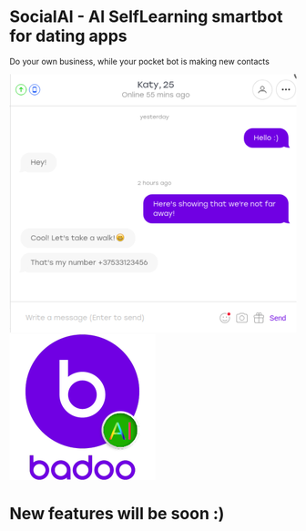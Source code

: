# SocialAI - AI SelfLearning smartbot for dating apps

Do your own business, while your pocket bot is making new contacts


![](/img/Screenshot0.png?raw=true "Screen0")
![](/img/Badoo.png)

# New features will be soon :)
